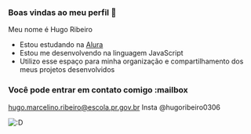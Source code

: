 ### Boas vindas ao meu perfil 🚯

Meu nome é Hugo Ribeiro

- Estou estudando na [Alura](https://www.alura.com.br)
- Estou me desenvolvendo na linguagem JavaScript
- Utilizo esse espaço para minha organização e compartilhamento dos meus projetos desenvolvidos

### Você pode entrar em contato comigo :mailbox

hugo.marcelino.ribeiro@escola.pr.gov.br
Insta
@hugoribeiro0306 

![:D](https://media.tenor.com/_GAtO7co4qcAAAAC/nikolas-ferreira-faz-o-l.gif)
